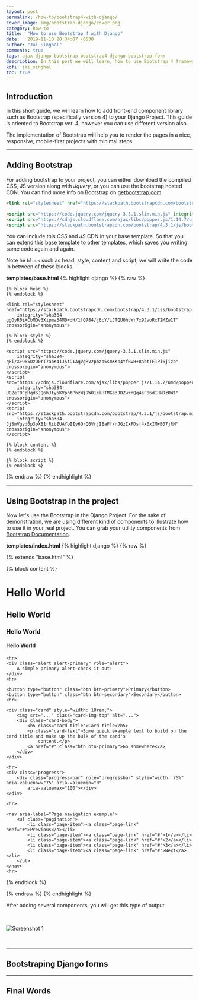 ```yaml
---
layout: post
permalink: /how-to/bootstrap4-with-django/
cover_image: img/bootstrap-django/cover.png
category: how-to 
title:  "How to use Bootstrap 4 with Django"
date:   2019-11-10 20:34:07 +0530
author: "Jai Singhal"
comments: true
tags: ajax django bootstrap bootstrap4 django-bootstrap-form
description: In this post we will learn, how to use Bootstrap 4 framework with Django
kofi: jai_singhal
toc: true
---
```


## Introduction

In this short guide, we will learn how to add front-end component library such as Bootstrap (specifically version 4) to your Django Project. This guide is oriented to Bootstrap ver. 4, however you can use different version also.

The implementation of Bootstrap will help you to render the pages in a nice, responsive, mobile-first projects with minimal steps.

***

## Adding Bootstrap

For adding bootstrap to your project, you can either download the compiled CSS, JS version along with *Jquery*, or you can use the bootstrap hosted CDN. You can find more info on Bootstrap on [getbootstrap.com](https://getbootstrap.com/)

```html
<link rel="stylesheet" href="https://stackpath.bootstrapcdn.com/bootstrap/4.3.1/css/bootstrap.min.css" integrity="sha384-ggOyR0iXCbMQv3Xipma34MD+dH/1fQ784/j6cY/iJTQUOhcWr7x9JvoRxT2MZw1T" crossorigin="anonymous">
```

```html
<script src="https://code.jquery.com/jquery-3.3.1.slim.min.js" integrity="sha384-q8i/X+965DzO0rT7abK41JStQIAqVgRVzpbzo5smXKp4YfRvH+8abtTE1Pi6jizo" crossorigin="anonymous"></script>
<script src="https://cdnjs.cloudflare.com/ajax/libs/popper.js/1.14.7/umd/popper.min.js" integrity="sha384-UO2eT0CpHqdSJQ6hJty5KVphtPhzWj9WO1clHTMGa3JDZwrnQq4sF86dIHNDz0W1" crossorigin="anonymous"></script>
<script src="https://stackpath.bootstrapcdn.com/bootstrap/4.3.1/js/bootstrap.min.js" integrity="sha384-JjSmVgyd0p3pXB1rRibZUAYoIIy6OrQ6VrjIEaFf/nJGzIxFDsf4x0xIM+B07jRM" crossorigin="anonymous"></script>
```

You can include this *CSS* and *JS* CDN in your base template. So that you can extend this base template to other templates, which saves you writing same code again and again.

Note he `block` such as head, style, content and script, we will write the code in between of these blocks.

**templates/base.html**
{% highlight django %}
{% raw %}

<!DOCTYPE html>
<html>

<head>
    <meta charset="utf-8">
    <meta http-equiv="X-UA-Compatible" content="IE=edge">
    <meta name="viewport" content="width=device-width, initial-scale=1">

    {% block head %}
    {% endblock %}

    <link rel="stylesheet" href="https://stackpath.bootstrapcdn.com/bootstrap/4.3.1/css/bootstrap.min.css"
        integrity="sha384-ggOyR0iXCbMQv3Xipma34MD+dH/1fQ784/j6cY/iJTQUOhcWr7x9JvoRxT2MZw1T" crossorigin="anonymous">

    {% block style %}
    {% endblock %}

    <script src="https://code.jquery.com/jquery-3.3.1.slim.min.js"
        integrity="sha384-q8i/X+965DzO0rT7abK41JStQIAqVgRVzpbzo5smXKp4YfRvH+8abtTE1Pi6jizo" crossorigin="anonymous">
    </script>
    <script src="https://cdnjs.cloudflare.com/ajax/libs/popper.js/1.14.7/umd/popper.min.js"
        integrity="sha384-UO2eT0CpHqdSJQ6hJty5KVphtPhzWj9WO1clHTMGa3JDZwrnQq4sF86dIHNDz0W1" crossorigin="anonymous">
    </script>
    <script src="https://stackpath.bootstrapcdn.com/bootstrap/4.3.1/js/bootstrap.min.js"
        integrity="sha384-JjSmVgyd0p3pXB1rRibZUAYoIIy6OrQ6VrjIEaFf/nJGzIxFDsf4x0xIM+B07jRM" crossorigin="anonymous">
    </script>
</head>

<body>

    {% block content %}
    {% endblock %}

    {% block script %}
    {% endblock %}
</body>

</html>

{% endraw %}
{% endhighlight %}

***

## Using Bootstrap in the project

Now let's use the Bootstrap in the Django Project. For the sake of demonstration, we are using different kind of components to illustrate how to use it in your real project. You can grab your utility components from [Bootstrap Documentation](https://getbootstrap.com/docs/4.3/getting-started/introduction/).

**templates/index.html**
{% highlight django %}
{% raw %}

{% extends "base.html" %}

{% block content %}

<div class="container">
    <h1>Hello World</h1>
    <h2>Hello World</h2>
    <h3>Hello World</h3>
    <h4>Hello World</h4>

    <hr>
    <div class="alert alert-primary" role="alert">
        A simple primary alert—check it out!
    </div>
    <hr>

    <button type="button" class="btn btn-primary">Primary</button>
    <button type="button" class="btn btn-secondary">Secondary</button>
    <hr>

    <div class="card" style="width: 18rem;">
        <img src="..." class="card-img-top" alt="...">
        <div class="card-body">
            <h5 class="card-title">Card title</h5>
            <p class="card-text">Some quick example text to build on the card title and make up the bulk of the card's
                content.</p>
            <a href="#" class="btn btn-primary">Go somewhere</a>
        </div>
    </div>

    <hr>
    <div class="progress">
        <div class="progress-bar" role="progressbar" style="width: 75%" aria-valuenow="75" aria-valuemin="0"
            aria-valuemax="100"></div>
    </div>

    <hr>

    <nav aria-label="Page navigation example">
        <ul class="pagination">
            <li class="page-item"><a class="page-link" href="#">Previous</a></li>
            <li class="page-item"><a class="page-link" href="#">1</a></li>
            <li class="page-item"><a class="page-link" href="#">2</a></li>
            <li class="page-item"><a class="page-link" href="#">3</a></li>
            <li class="page-item"><a class="page-link" href="#">Next</a></li>
        </ul>
    </nav>
    <hr>
</div>

{% endblock %}

{% endraw %}
{% endhighlight %}

After adding several components, you will get this type of output.

<br/>

![Screenshot 1](https://i.imgur.com/MKQqF7a.png)

<br/>

***

## Bootstraping Django forms


***

## Final Words
